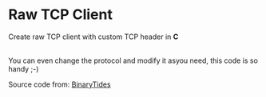 # Raw TCP Client

<p>Create raw TCP client with custom TCP header in <b>C</b></p></br>
You can even change the protocol and modify it asyou need, this code is so handy ;-)

Source code from: <a href="https://www.binarytides.com">BinaryTides</a>

